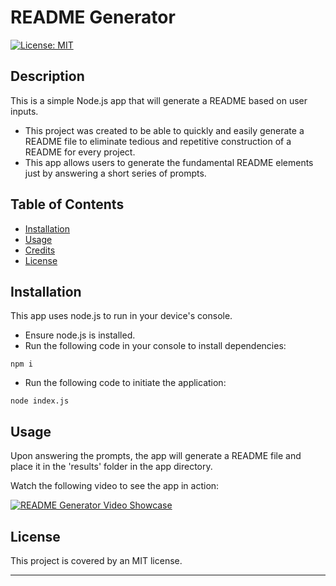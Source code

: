 # README Generator

[![License: MIT](https://img.shields.io/badge/License-MIT-yellow.svg)](https://opensource.org/licenses/MIT)

## Description

This is a simple Node.js app that will generate a README based on user inputs.

- This project was created to be able to quickly and easily generate a README file to eliminate tedious and repetitive construction of a README for every project.
- This app allows users to generate the fundamental README elements just by answering a short series of prompts.

## Table of Contents

- [Installation](#installation)
- [Usage](#usage)
- [Credits](#credits)
- [License](#license)

## Installation

This app uses node.js to run in your device's console.

- Ensure node.js is installed.
- Run the following code in your console to install dependencies:
``` 
npm i
```
- Run the following code to initiate the application:
```
node index.js
```

## Usage

Upon answering the prompts, the app will generate a README file and place it in the 'results' folder in the app directory.

Watch the following video to see the app in action:

[![README Generator Video Showcase](https://lh3.googleusercontent.com/drive-viewer/AK7aPaBksW8_bhj_B7jQyiiD-xbtqSLzsksFCqLPZwYFdVi7U9WYfanjF3gtXQ3Hs3lnKuxr7bP6ANWat3T9EMtS-ZKDZuY08Q=s1600)](https://drive.google.com/file/d/11w09yamMa-67V9ecFk-7661Krfu1NvaZ/view?usp=drive_link)


## License

This project is covered by an MIT license.

---